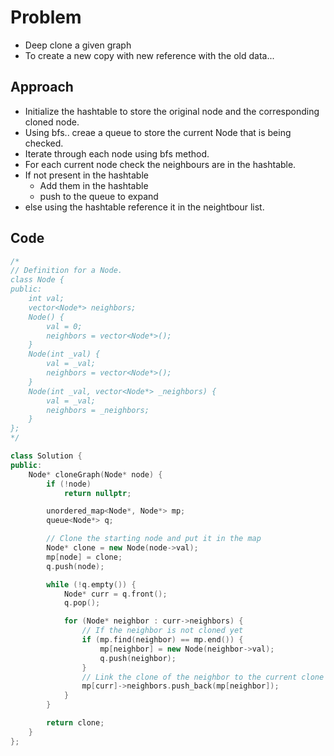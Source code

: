 # Problem 

- Deep clone a given graph
- To create a new copy with new reference with the old data...

## Approach 

- Initialize the hashtable to store the original node and the corresponding cloned node.
- Using bfs.. creae a queue to store the current Node that is being checked.
- Iterate through each node using bfs method.
- For each current node check the neighbours are in the hashtable.
- If not present in the hashtable
  -  Add them in the hashtable
  -  push to the queue to expand
- else using the hashtable reference it in the neightbour list.


## Code 

```c++
/*
// Definition for a Node.
class Node {
public:
    int val;
    vector<Node*> neighbors;
    Node() {
        val = 0;
        neighbors = vector<Node*>();
    }
    Node(int _val) {
        val = _val;
        neighbors = vector<Node*>();
    }
    Node(int _val, vector<Node*> _neighbors) {
        val = _val;
        neighbors = _neighbors;
    }
};
*/

class Solution {
public:
    Node* cloneGraph(Node* node) {
        if (!node)
            return nullptr;

        unordered_map<Node*, Node*> mp;
        queue<Node*> q;

        // Clone the starting node and put it in the map
        Node* clone = new Node(node->val);
        mp[node] = clone;
        q.push(node);

        while (!q.empty()) {
            Node* curr = q.front();
            q.pop();

            for (Node* neighbor : curr->neighbors) {
                // If the neighbor is not cloned yet
                if (mp.find(neighbor) == mp.end()) {
                    mp[neighbor] = new Node(neighbor->val);
                    q.push(neighbor);
                }
                // Link the clone of the neighbor to the current clone
                mp[curr]->neighbors.push_back(mp[neighbor]);
            }
        }

        return clone;
    }
};

```
